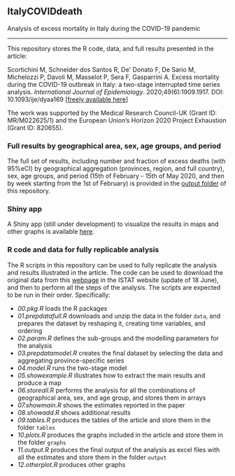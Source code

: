 ## ItalyCOVIDdeath
Analysis of excess mortality in Italy during the COVID-19 pandemic

--------------------------------------------------------------------------------

This repository stores the R code, data, and full results presented in the article:

Scortichini M, Schneider dos Santos R, De' Donato F, De Sario M, Michelozzi P, Davoli M, Masselot P, Sera F, Gasparrini A. Excess mortality during the COVID-19 outbreak in Italy: a two-stage interrupted time series analysis. *International Journal of Epidemiology*. 2020;49(6):1909.1917. DOI: 10.1093/ije/dyaa169 [[freely available here](http://www.ag-myresearch.com/2020_scortichini_ije.html)]

The work was supported by the Medical Research Council-UK (Grant ID: MR/M022625/1) and the European Union’s Horizon 2020 Project Exhaustion (Grant ID: 820655).

### Full results by geographical area, sex, age groups, and period

The full set of results, including number and fraction of excess deaths (with 95\%eCI) by geographical aggregation (provinces, region, and full country), sex, age groups, and period (15th of February - 15th of May 2020, and then by week starting from the 1st of February) is provided in the [output folder](https://github.com/gasparrini/ItalyCOVIDdeath/tree/master/output) of this repository.

### Shiny app

A Shiny app (still under development) to visualize the results in maps and other graphs is available [here](https://mscortichini.shinyapps.io/app20200703/).

### R code and data for fully replicable analysis

The R scripts in this repository can be used to fully replicate the analysis and results illustrated in the article. The code can be used to download the original data from this [webpage](https://www.istat.it/it/archivio/240401) in the ISTAT website (update of 18 June), and then to perform all the steps of the analysis. The scripts are expected to be run in their order. Specifically:

  * *00.pkg.R*  loads the R packages
  * *01.prepdatafull.R* downloads and unzip the data in the folder `data`, and prepares the dataset by reshaping it, creating time variables, and ordering
  * *02.param.R* defines the sub-groups and the modelling parameters for the analysis
  * *03.prepdatamodel.R* creates the final dataset by selecting the data and aggregating province-specific series
  * *04.model.R* runs the two-stage model
  * *05.showexample.R* illustrates how to extract the main results and produce a map
  * *06.storeall.R* performs the analysis for all the combinations of geographical area, sex, and age group, and stores them in arrays
  * *07.showmain.R* shows the estimates reported in the paper
  * *08.showadd.R* shows additional results
  * *09.tables.R* produces the tables of the article and store them in the folder `tables`
  * *10.plots.R* produces the graphs included in the article and store them in the folder `graphs`
  * *11.output.R* produces the final output of the analysis as excel files with all the estimates and store them in the folder `output`
  * *12.otherplot.R* produces other graphs





